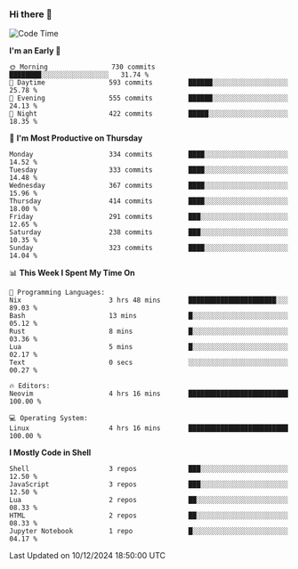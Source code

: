 ### Hi there 👋
<!--START_SECTION:waka-->
![Code Time](http://img.shields.io/badge/Code%20Time-346%20hrs%2039%20mins-blue)

**I'm an Early 🐤** 

```text
🌞 Morning                730 commits         ████████░░░░░░░░░░░░░░░░░   31.74 % 
🌆 Daytime                593 commits         ██████░░░░░░░░░░░░░░░░░░░   25.78 % 
🌃 Evening                555 commits         ██████░░░░░░░░░░░░░░░░░░░   24.13 % 
🌙 Night                  422 commits         █████░░░░░░░░░░░░░░░░░░░░   18.35 % 
```
📅 **I'm Most Productive on Thursday** 

```text
Monday                   334 commits         ████░░░░░░░░░░░░░░░░░░░░░   14.52 % 
Tuesday                  333 commits         ████░░░░░░░░░░░░░░░░░░░░░   14.48 % 
Wednesday                367 commits         ████░░░░░░░░░░░░░░░░░░░░░   15.96 % 
Thursday                 414 commits         ████░░░░░░░░░░░░░░░░░░░░░   18.00 % 
Friday                   291 commits         ███░░░░░░░░░░░░░░░░░░░░░░   12.65 % 
Saturday                 238 commits         ███░░░░░░░░░░░░░░░░░░░░░░   10.35 % 
Sunday                   323 commits         ████░░░░░░░░░░░░░░░░░░░░░   14.04 % 
```


📊 **This Week I Spent My Time On** 

```text
💬 Programming Languages: 
Nix                      3 hrs 48 mins       ██████████████████████░░░   89.03 % 
Bash                     13 mins             █░░░░░░░░░░░░░░░░░░░░░░░░   05.12 % 
Rust                     8 mins              █░░░░░░░░░░░░░░░░░░░░░░░░   03.36 % 
Lua                      5 mins              █░░░░░░░░░░░░░░░░░░░░░░░░   02.17 % 
Text                     0 secs              ░░░░░░░░░░░░░░░░░░░░░░░░░   00.27 % 

🔥 Editors: 
Neovim                   4 hrs 16 mins       █████████████████████████   100.00 % 

💻 Operating System: 
Linux                    4 hrs 16 mins       █████████████████████████   100.00 % 
```

**I Mostly Code in Shell** 

```text
Shell                    3 repos             ███░░░░░░░░░░░░░░░░░░░░░░   12.50 % 
JavaScript               3 repos             ███░░░░░░░░░░░░░░░░░░░░░░   12.50 % 
Lua                      2 repos             ██░░░░░░░░░░░░░░░░░░░░░░░   08.33 % 
HTML                     2 repos             ██░░░░░░░░░░░░░░░░░░░░░░░   08.33 % 
Jupyter Notebook         1 repo              █░░░░░░░░░░░░░░░░░░░░░░░░   04.17 % 
```




 Last Updated on 10/12/2024 18:50:00 UTC
<!--END_SECTION:waka-->

<!--
**YoganshSharma/YoganshSharma** is a ✨ _special_ ✨ repository because its `README.md` (this file) appears on your GitHub profile.

Here are some ideas to get you started:

- 🔭 I’m currently working on ...
- 🌱 I’m currently learning ...
- 👯 I’m looking to collaborate on ...
- 🤔 I’m looking for help with ...
- 💬 Ask me about ...
- 📫 How to reach me: ...
- 😄 Pronouns: ...
- ⚡ Fun fact: ...
-->

